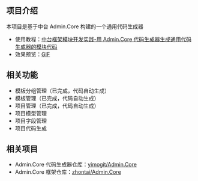 ## 项目介绍
本项目是基于中台 Admin.Core 构建的一个通用代码生成器

- 使用教程：[中台框架模块开发实践-用 Admin.Core 代码生成器生成通用代码生成器的模块代码](https://www.cnblogs.com/morang/p/18277156/zhontai_admin_core_module_dev_use_toproject)
- 效果预览：[GIF](https://p3-juejin.byteimg.com/tos-cn-i-k3u1fbpfcp/f851594a8d1a44e98cb92958eaf63040~tplv-k3u1fbpfcp-jj-mark:0:0:0:0:q75.image#?w=1064&h=732&s=5375728&e=gif&f=894&b=fdfdfd)

## 相关功能
- 模板分组管理（已完成，代码自动生成）
- 模板管理（已完成，代码自动生成）
- 项目管理（已完成，代码自动生成）
- 项目模型管理
- 项目字段管理
- 项目代码生成

## 相关项目
- Admin.Core 代码生成器仓库：[yimogit/Admin.Core](https://github.com/yimogit/Admin.Core)
- Admin.Core 框架仓库：[zhontai/Admin.Core](https://github.com/zhontai/Admin.Core)
